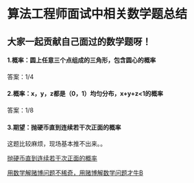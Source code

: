 # 算法工程师面试中相关数学题总结

## 大家一起贡献自己面过的数学题呀！

#### 1.概率：圆上任意三个点组成的三角形，包含圆心的概率

答案：1/4

#### 2.概率：x，y，z都是（0，1）均匀分布，x+y+z<1的概率

答案：1/8

#### 3.期望：抛硬币直到连续若干次正面的概率

这题比较麻烦，现场基本推不出来。。

[抛硬币直到连续若干次正面的概率](https://www.cnblogs.com/avril/archive/2013/06/28/3161669.html)

[用数学解赌博问题不稀奇，用赌博解数学问题才牛B](http://www.matrix67.com/blog/archives/3638)
